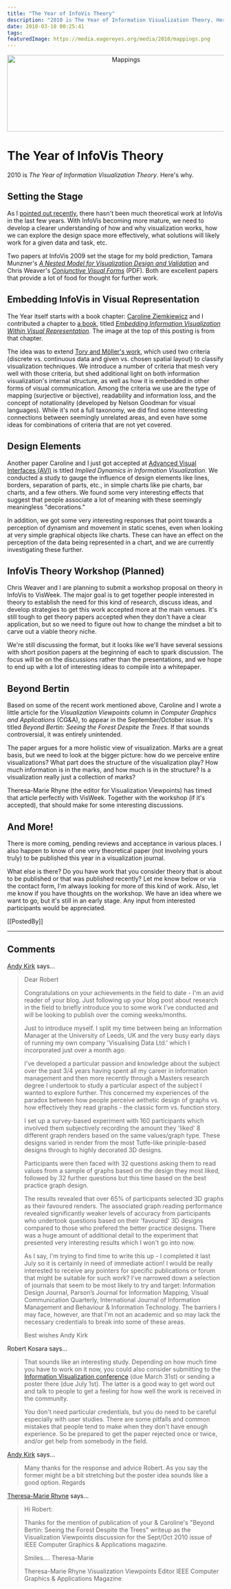 ```yaml
---
title: "The Year of InfoVis Theory"
description: "2010 is The Year of Information Visualization Theory. Here's why."
date: 2010-03-10 00:25:41
tags: 
featuredImage: https://media.eagereyes.org/media/2010/mappings.png
---
```


<p align="center"><img src="https://media.eagereyes.org/media/2010/mappings.png" width="537" height="178" alt="Mappings" /></p>

# The Year of InfoVis Theory

2010 is <em>The Year of Information Visualization Theory</em>. Here's why.

## Setting the Stage

As I <a href="/blog/2010/state-of-infovis-2010">pointed out recently</a>, there hasn't been much theoretical work at InfoVis in the last few years. With InfoVis becoming more mature, we need to develop a clearer understanding of how and why visualization works, how we can explore the design space more effectively, what solutions will likely work for a given data and task, etc.

Two papers at InfoVis 2009 set the stage for my bold prediction, Tamara Munzner's <em><a href="http://www.cs.ubc.ca/labs/imager/tr/2009/NestedModel/">A Nested Model for Visualization Design and Validation</a></em> and Chris Weaver's <em><a href="http://www.cs.ou.edu/~weaver/academic/publications/weaver-2009b.pdf">Conjunctive Visual Forms</a></em> (PDF). Both are excellent papers that provide a lot of food for thought for further work.

## Embedding InfoVis in Visual Representation

The Year itself starts with a book chapter: <a href="http://www.cs.brown.edu/people/cziemki/">Caroline Ziemkiewicz</a> and I contributed a chapter to <a href="http://www.springer.com/engineering/book/978-3-642-04140-2">a book</a>, titled <em><a href="/papers/Ziemkiewicz_IIS_2010.pdf">Embedding Information Visualization Within Visual Representation</a></em>. The image at the top of this posting is from that chapter.

The idea was to extend <a href="/references/Tory_InfoVis_2004.html">Tory and Möller's work</a>, which used two criteria (discrete vs. continuous data and given vs. chosen spatial layout) to classify visualization techniques. We introduce a number of criteria that mesh very well with those criteria, but shed additional light on both information visualization's internal structure, as well as how it is embedded in other forms of visual communication.  Among the criteria we use are the type of mapping (surjective or bijective), readability and information loss, and the concept of notationality (developed by Nelson Goodman for visual languages). While it's not a full taxonomy, we did find some interesting connections between seemingly unrelated areas, and even have some ideas for combinations of criteria that are not yet covered.

## Design Elements

Another paper Caroline and I just got accepted at <a href="http://www.dis.uniroma1.it/~avi2010/">Advanced Visual Interfaces (AVI)</a> is titled <em>Implied Dynamics in Information Visualization</em>. We conducted a study to gauge the influence of design elements like lines, borders, separation of parts, etc., in simple charts like pie charts, bar charts, and a few others. We found some very interesting effects that suggest that people associate a lot of meaning with these seemingly meaningless "decorations."

In addition, we got some very interesting responses that point towards a perception of dynamism and movement in static scenes, even when looking at very simple graphical objects like charts. These can have an effect on the perception of the data being represented in a chart, and we are currently investigating these further.

## InfoVis Theory Workshop (Planned)

Chris Weaver and I are planning to submit a workshop proposal on theory in InfoVis to VisWeek. The major goal is to get together people interested in theory to establish the need for this kind of research, discuss ideas, and develop strategies to get this work accepted more at the main venues. It's still tough to get theory papers accepted when they don't have a clear application, but so we need to figure out how to change the mindset a bit to carve out a viable theory niche.

We're still discussing the format, but it looks like we'll have several sessions with short position papers at the beginning of each to spark discussion. The focus will be on the discussions rather than the presentations, and we hope to end up with a lot of interesting ideas to compile into a whitepaper.

## Beyond Bertin

Based on some of the recent work mentioned above, Caroline and I wrote a little article for the <em>Visualization Viewpoints</em> column in <em>Computer Graphics and Applications</em> (CG&amp;A), to appear in the September/October issue. It's titled <em>Beyond Bertin: Seeing the Forest Despite the Trees</em>. If that sounds controversial, it was entirely unintended.

The paper argues for a more holistic view of visualization. Marks are a great basis, but we need to look at the bigger picture: how do we perceive entire visualizations? What part does the structure of the visualization play? How much information is in the marks, and how much is in the structure? Is a visualization really just a collection of marks?

Theresa-Marie Rhyne (the editor for Visualization Viewpoints) has timed that article perfectly with VisWeek. Together with the workshop (if it's accepted), that should make for some interesting discussions.

## And More!

There is more coming, pending reviews and acceptance in various places. I also happen to know of one very theoretical paper (not involving yours truly) to be published this year in a visualization journal.

What else is there? Do you have work that you consider theory that is about to be published or that was published recently? Let me know below or via the contact form, I'm always looking for more of this kind of work. Also, let me know if you have thoughts on the workshop. We have an idea where we want to go, but it's still in an early stage. Any input from interested participants would be appreciated.

[[PostedBy]]

<aside class="comments">

---
## Comments

<a href="http://www.visualisingdata.com" rel="nofollow noopener" target="_blank">Andy Kirk</a> says…
>	Dear Robert
>	
>	Congratulations on your achievements in the field to date - I'm an avid reader of your blog. Just following up your blog post about research in the field to briefly introduce you to some work I've conducted and will be looking to publish over the coming weeks/months.
>	
>	Just to introduce myself. I split my time between being an Information Manager at the University of Leeds, UK and the very busy early days of running my own company 'Visualising Data Ltd.' which I incorporated just over a month ago. 
>	
>	I've developed a particular passion and knowledge about the subject over the past 3/4 years having spent all my career in information management and then more recently through a Masters research degree I undertook to study a particular aspect of the subject I wanted to explore further. This concerned my experiences of the paradox between how people perceive aethetic design of graphs vs. how effectively they read graphs - the classic form vs. function story.
>	
>	I set up a survey-based experiment with 160 participants which involved them subjectively recording the amount they 'liked' 8 different graph renders based on the same values/graph type. These designs varied in render from the most Tutfe-like priniple-based designs through to highly decorated 3D designs.
>	
>	Participants were then faced with 32 questions asking them to read values from a sample of graphs based on the design they most liked, followed by 32 further questions but this time based on the best practice graph design.
>	
>	The results revealed that over 65% of participants selected 3D graphs as their favoured renders. The associated graph reading performance revealed significantly weaker levels of accuracy from participants who undertook questions based on their 'favoured' 3D designs compared to those who prefered the better practice designs. There was a huge amount of additional detail to the experiment that presented very interesting results which I won't go into now. 
>	
>	As I say, I'm trying to find time to write this up - I completed it last July so it is certainly in need of immediate action! I would be really interested to receive any pointers for specific publications or forum that might be suitable for such work? I've narrowed down a selection of journals that seem to be most likely to try and target: Information Design Journal, Parson’s Journal for Information Mapping, Visual Communication Quarterly, International Journal of Information Management and Behaviour & Information Technology. The barriers I may face, however, are that I'm not an academic and so may lack the necessary credentials to break into some of these areas.
>	
>	Best wishes
>	Andy Kirk

Robert Kosara says…
>	That sounds like an interesting study. Depending on how much time you have to work on it now, you could also consider submitting to the [Information Visualization conference](http://vis.computer.org/VisWeek2010/infovis_cfp_papers.html) (due March 31st) or sending a poster there (due July 1st). The latter is a good way to get word out and talk to people to get a feeling for how well the work is received in the community.
>	
>	You don't need particular credentials, but you do need to be careful especially with user studies. There are some pitfalls and common mistakes that people tend to make when they don't have enough experience. So be prepared to get the paper rejected once or twice, and/or get help from somebody in the field.

<a href="http://www.visualisingdata.com" rel="nofollow noopener" target="_blank">Andy Kirk</a> says…
>	Many thanks for the response and advice Robert. As you say the former might be a bit stretching but the poster idea sounds like a good option.
>	Regards

<a href="http://web.me.com/tmrhyne/Theresa-Marie_Rhynes_Viewpoint/Welcome.html" rel="nofollow noopener" target="_blank">Theresa-Marie Rhyne</a> says…
>	Hi Robert:
>	
>	Thanks for the mention of publication of your & Caroline's "Beyond Bertin: Seeing the Forest Despite the Trees" writeup as the Visualization Viewpoints discussion for the Sept/Oct 2010 issue of IEEE Computer Graphics & Applications magazine.
>	
>	Smiles.... Theresa-Marie
>	
>	Theresa-Marie Rhyne
>	Visualization Viewpoints Editor
>	IEEE Computer Graphics & Applications Magazine
>	

</aside>

